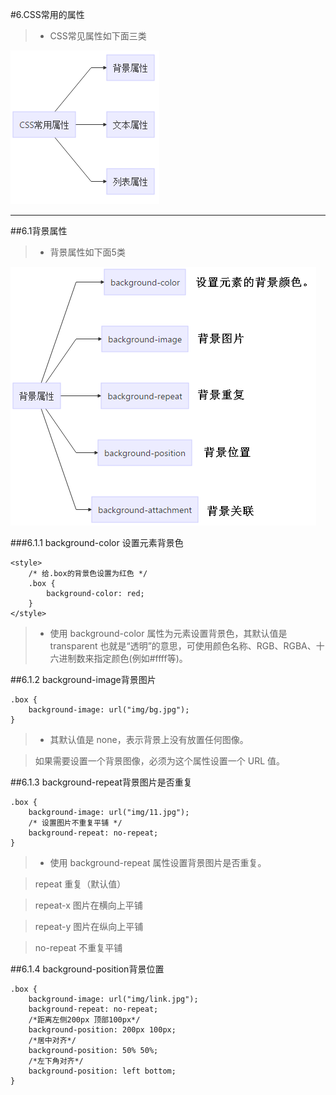 #6.CSS常用的属性
> * CSS常见属性如下面三类

![](/assets/CSSchangyongshuxingg.png)
***
##6.1背景属性
> * 背景属性如下面5类

![](/assets/beijingshuxing.png)

###6.1.1 background-color 设置元素背景色
```
<style>
    /* 给.box的背景色设置为红色 */
    .box {
        background-color: red;
    }
</style>
```
> * 使用 background-color 属性为元素设置背景色，其默认值是 transparent 也就是“透明”的意思，可使用颜色名称、RGB、RGBA、十六进制数来指定颜色(例如#ffff等)。

##6.1.2 background-image背景图片


```
.box {
    background-image: url("img/bg.jpg");
}

```
> * 其默认值是 none，表示背景上没有放置任何图像。

>如果需要设置一个背景图像，必须为这个属性设置一个 URL 值。

##6.1.3 background-repeat背景图片是否重复


```
.box {
    background-image: url("img/11.jpg");
    /* 设置图片不重复平铺 */
    background-repeat: no-repeat;
}

```
> * 使用 background-repeat 属性设置背景图片是否重复。

>repeat 重复（默认值）

>repeat-x 图片在横向上平铺

>repeat-y 图片在纵向上平铺

>no-repeat 不重复平铺


##6.1.4 background-position背景位置


```
.box {
    background-image: url("img/link.jpg");
    background-repeat: no-repeat;
    /*距离左侧200px 顶部100px*/
    background-position: 200px 100px;
    /*居中对齐*/
    background-position: 50% 50%;
    /*左下角对齐*/
    background-position: left bottom;
}

```






